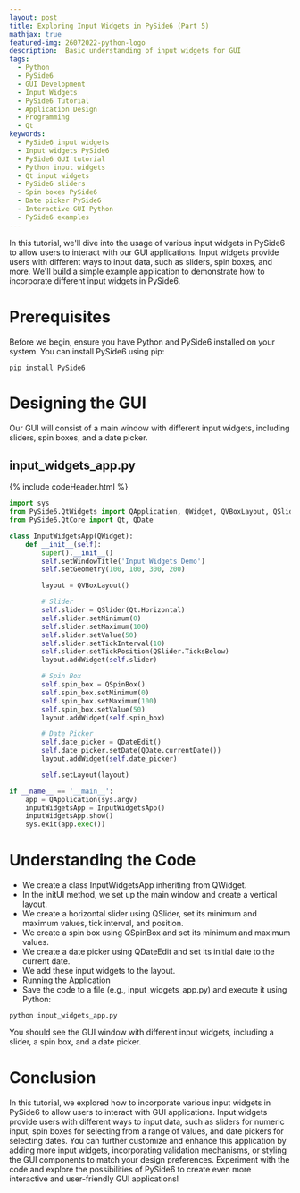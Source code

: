 ```yaml
---
layout: post
title: Exploring Input Widgets in PySide6 (Part 5)
mathjax: true
featured-img: 26072022-python-logo
description:  Basic understanding of input widgets for GUI
tags:
  - Python
  - PySide6
  - GUI Development
  - Input Widgets
  - PySide6 Tutorial
  - Application Design
  - Programming
  - Qt
keywords:
  - PySide6 input widgets
  - Input widgets PySide6
  - PySide6 GUI tutorial
  - Python input widgets
  - Qt input widgets
  - PySide6 sliders
  - Spin boxes PySide6
  - Date picker PySide6
  - Interactive GUI Python
  - PySide6 examples
---
```


In this tutorial, we'll dive into the usage of various input widgets in PySide6 to allow users to interact with our GUI applications. Input widgets provide users with different ways to input data, such as sliders, spin boxes, and more. We'll build a simple example application to demonstrate how to incorporate different input widgets in PySide6.

# Prerequisites

Before we begin, ensure you have Python and PySide6 installed on your system. You can install PySide6 using pip:

`pip install PySide6`

# Designing the GUI

Our GUI will consist of a main window with different input widgets, including sliders, spin boxes, and a date picker.

## input_widgets_app.py
{% include codeHeader.html %}
```python
import sys
from PySide6.QtWidgets import QApplication, QWidget, QVBoxLayout, QSlider, QSpinBox, QDateEdit
from PySide6.QtCore import Qt, QDate

class InputWidgetsApp(QWidget):
    def __init__(self):
        super().__init__()
        self.setWindowTitle('Input Widgets Demo')
        self.setGeometry(100, 100, 300, 200)

        layout = QVBoxLayout()

        # Slider
        self.slider = QSlider(Qt.Horizontal)
        self.slider.setMinimum(0)
        self.slider.setMaximum(100)
        self.slider.setValue(50)
        self.slider.setTickInterval(10)
        self.slider.setTickPosition(QSlider.TicksBelow)
        layout.addWidget(self.slider)

        # Spin Box
        self.spin_box = QSpinBox()
        self.spin_box.setMinimum(0)
        self.spin_box.setMaximum(100)
        self.spin_box.setValue(50)
        layout.addWidget(self.spin_box)

        # Date Picker
        self.date_picker = QDateEdit()
        self.date_picker.setDate(QDate.currentDate())
        layout.addWidget(self.date_picker)

        self.setLayout(layout)

if __name__ == '__main__':
    app = QApplication(sys.argv)
    inputWidgetsApp = InputWidgetsApp()
    inputWidgetsApp.show()
    sys.exit(app.exec())

```

# Understanding the Code

* We create a class InputWidgetsApp inheriting from QWidget.
* In the initUI method, we set up the main window and create a vertical layout.
* We create a horizontal slider using QSlider, set its minimum and maximum values, tick interval, and position.
* We create a spin box using QSpinBox and set its minimum and maximum values.
* We create a date picker using QDateEdit and set its initial date to the current date.
* We add these input widgets to the layout.
* Running the Application
* Save the code to a file (e.g., input_widgets_app.py) and execute it using Python:

`python input_widgets_app.py`


You should see the GUI window with different input widgets, including a slider, a spin box, and a date picker.

# Conclusion

In this tutorial, we explored how to incorporate various input widgets in PySide6 to allow users to interact with GUI applications. Input widgets provide users with different ways to input data, such as sliders for numeric input, spin boxes for selecting from a range of values, and date pickers for selecting dates. You can further customize and enhance this application by adding more input widgets, incorporating validation mechanisms, or styling the GUI components to match your design preferences. Experiment with the code and explore the possibilities of PySide6 to create even more interactive and user-friendly GUI applications!








